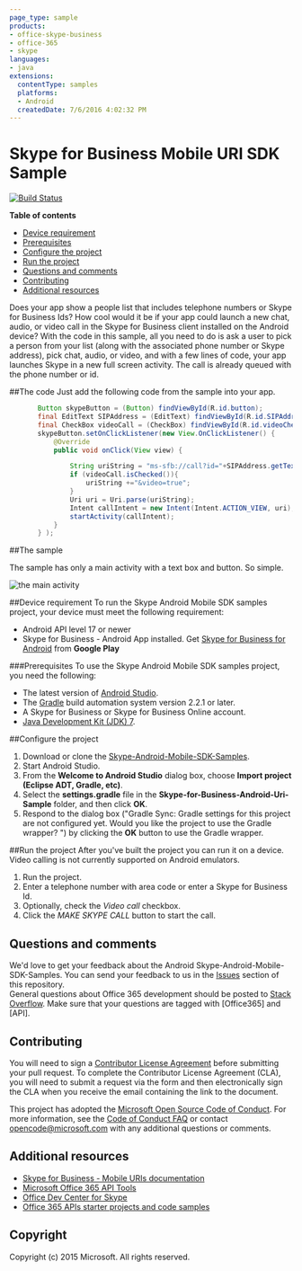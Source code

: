```yaml
---
page_type: sample
products:
- office-skype-business
- office-365
- skype
languages:
- java
extensions:
  contentType: samples
  platforms:
  - Android
  createdDate: 7/6/2016 4:02:32 PM
---
```

# Skype for Business Mobile URI SDK Sample
[![Build Status](https://travis-ci.org/OfficeDev/Skype-for-Business-Android-Uri-Sample.svg?branch=master)](https://travis-ci.org/OfficeDev/Skype-for-Business-Android-Uri-Sample)

**Table of contents**

* [Device requirement](#device-requirement)
* [Prerequisites](#prerequisites)
* [Configure the project](#configure-the-project)
* [Run the project](#run-the-project)
* [Questions and comments](#questions-and-comments)
* [Contributing](#contributing)
* [Additional resources](#additional-resources)

Does your app show a people list that includes telephone numbers or Skype for Business Ids? How cool would it be if your
app could launch a new chat, audio, or video call in the Skype for Business client installed on the Android device? With the 
code in this sample, all you need to do is ask a user to pick a person from your list (along with the associated phone number or Skype address),
pick chat, audio, or video, and with a few lines of code, your app launches Skype in a new full screen activity. The call is already queued
with the phone number or id. 

##The code
Just add the following code from the sample into your app.


 ```java
        Button skypeButton = (Button) findViewById(R.id.button);
        final EditText SIPAddress = (EditText) findViewById(R.id.SIPAddress) ;
        final CheckBox videoCall = (CheckBox) findViewById(R.id.videoCheck);
        skypeButton.setOnClickListener(new View.OnClickListener() {
            @Override
            public void onClick(View view) {

                String uriString = "ms-sfb://call?id="+SIPAddress.getText().toString();
                if (videoCall.isChecked()){
                    uriString +="&video=true";
                }
                Uri uri = Uri.parse(uriString);
                Intent callIntent = new Intent(Intent.ACTION_VIEW, uri);
                startActivity(callIntent);
            }
        } );
 ```

##The sample

The sample has only a main activity with a text box and button. So simple.

![the main activity](images/SkypeCall.png)

##Device requirement
To run the Skype Android Mobile SDK samples project, your device must meet the following requirement:
* Android API level 17 or newer
* Skype for Business - Android App installed. Get [Skype for Business for Android](https://play.google.com/store/apps/details?id=com.microsoft.office.lync15&hl=en) from **Google Play**

###Prerequisites
To use the Skype Android Mobile SDK samples project, you need the following:
* The latest version of [Android Studio](http://developer.android.com/sdk/index.html).
* The [Gradle](http://www.gradle.org) build automation system version 2.2.1 or later.
* A Skype for Business or Skype for Business Online account. 
* [Java Development Kit (JDK) 7](http://www.oracle.com/technetwork/java/javase/downloads/jdk7-downloads-1880260.html).

##Configure the project

1. Download or clone the [Skype-Android-Mobile-SDK-Samples](https://github.com/OfficeDev/Skype-for-Business-Android-Uri-Sample).
2. Start Android Studio.
3. From the **Welcome to Android Studio** dialog box, choose **Import project (Eclipse ADT, Gradle, etc)**.
4. Select the **settings.gradle** file in the **Skype-for-Business-Android-Uri-Sample** folder, and then click **OK**.
5. Respond to the dialog box ("Gradle Sync: Gradle settings for this project are not configured yet. Would you like the project to use the Gradle wrapper? ") by clicking the **OK** button to use the Gradle wrapper. 

##Run the project
After you've built the project you can run it on a device. Video calling is not currently supported on Android emulators.

1. Run the project.
2. Enter a telephone number with area code or enter a Skype for Business Id.
3. Optionally, check the _Video call_ checkbox.
4. Click the _MAKE SKYPE CALL_ button to start the call.

## Questions and comments
We'd love to get your feedback about the Android Skype-Android-Mobile-SDK-Samples. You can send your feedback to us in the [Issues](https://github.com/OfficeDev/Skype-for-Business-Android-Uri-Sample/issues) section of this repository. <br/>
General questions about Office 365 development should be posted to [Stack Overflow](http://stackoverflow.com/questions/tagged/Office365+API). Make sure that your questions are tagged with [Office365] and [API].

## Contributing
You will need to sign a [Contributor License Agreement](https://cla.microsoft.com/) before submitting your pull request. To complete the Contributor License Agreement (CLA), you will need to submit a request via the form and then electronically sign the CLA when you receive the email containing the link to the document. 

This project has adopted the [Microsoft Open Source Code of Conduct](https://opensource.microsoft.com/codeofconduct/). For more information, see the [Code of Conduct FAQ](https://opensource.microsoft.com/codeofconduct/faq/) or contact [opencode@microsoft.com](mailto:opencode@microsoft.com) with any additional questions or comments.

## Additional resources

* [Skype for Business - Mobile URIs documentation](https://msdn.microsoft.com/en-us/skype/skype-for-business-uris/sfbmobileuri)
* [Microsoft Office 365 API Tools](https://visualstudiogallery.msdn.microsoft.com/a15b85e6-69a7-4fdf-adda-a38066bb5155)
* [Office Dev Center for Skype](http://dev.office.com/skype)
* [Office 365 APIs starter projects and code samples](http://msdn.microsoft.com/en-us/office/office365/howto/starter-projects-and-code-samples)


## Copyright
Copyright (c) 2015 Microsoft. All rights reserved.
